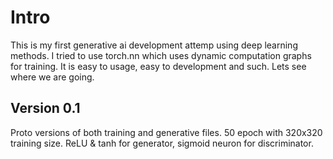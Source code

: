# Intro
This is my first generative ai development attemp using deep learning methods. I tried to use torch.nn which uses dynamic computation graphs for training. It is easy to usage, easy to development and such. Lets see where we are going.

## Version 0.1
Proto versions of both training and generative files. 50 epoch with 320x320 training size. ReLU & tanh for generator, sigmoid neuron for discriminator.